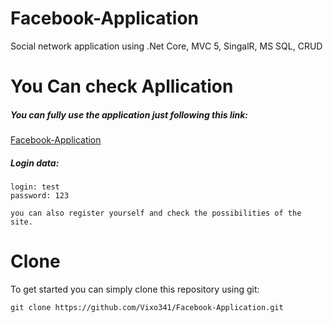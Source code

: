 # Facebook-Application
Social network application using .Net Core, MVC 5, SingalR, MS SQL, CRUD


# You Can check Apllication
##### You can fully use the application just following  this link:
[Facebook-Application](http://vixo341-001-site1.atempurl.com/)

##### Login data:
```
login: test
password: 123

you can also register yourself and check the possibilities of the site.
```



# Clone
To get started you can simply clone this repository using git:

```
git clone https://github.com/Vixo341/Facebook-Application.git
```

